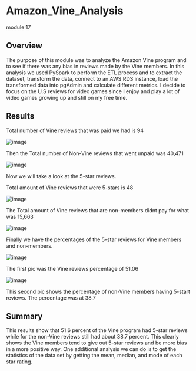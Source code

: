 # Amazon_Vine_Analysis
 module 17

## Overview
The purpose of this module was to analyze the Amazon Vine program and to see if there was any bias in reviews made by the Vine members. In this analysis we used PySpark to perform the ETL process and to extract the dataset, transform the data, connect to an AWS RDS instance, load the transformed data into pgAdmin and calculate different metrics. I decide to focus on the U.S reviews for video games since I enjoy and play a lot of video games growing up and still on my free time.

## Results
Total number of Vine reviews that was paid we had is 94

![image](https://user-images.githubusercontent.com/111409181/213398281-64d7694e-0c9b-40f5-a095-76fc33c083ec.png)

Then the Total number of Non-Vine reviews that went unpaid was 40,471

![image](https://user-images.githubusercontent.com/111409181/213399009-893bae68-c93c-41ca-b7b8-897ec0539740.png)

Now we will take a look at the 5-star reviews.

Total amount of Vine reviews that were 5-stars is 48

![image](https://user-images.githubusercontent.com/111409181/213400027-11b74723-1b96-4ffc-84ef-ce7a4e788805.png)

The Total amount of Vine reviews that are non-members didnt pay for what was 15,663

![image](https://user-images.githubusercontent.com/111409181/213401065-cb7a56ee-a047-4833-bfb5-1ba5329427f4.png)

Finally we have the percentages of the 5-star reviews for Vine members and non-members. 

![image](https://user-images.githubusercontent.com/111409181/213401782-e0b9e943-022e-439a-aa7d-da7552b0a338.png)

The first pic was the Vine reviews percentage of 51.06

![image](https://user-images.githubusercontent.com/111409181/213402592-e5461dcf-c0ab-4854-9589-e9894718de18.png)

This second pic shows the percentage of non-Vine members having 5-start reviews. The percentage was at 38.7

## Summary 
This results show that 51.6 percent of the Vine program had 5-star reviews while for the non-Vine reviews still had about 38.7 percent.
This clearly shows the Vine members tend to give out 5-star reviews and be more bias in a more positive way. One additional analysis we can do is to get the statistics of the data set by getting the mean, median, and mode of each star rating. 




